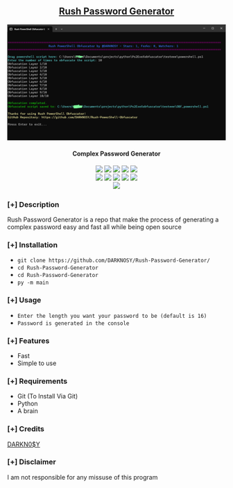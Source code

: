 <h2 align="center"><u>Rush Password Generator</u></h2>

![Complex Password Generator](https://github.com/DARKNOSY/Rush-PowerShell-Obfuscator/blob/main/Example/powershell.png?raw=true)
<h4 align="center"> Complex Password Generator </h4>

<p align="center">
    <img src="https://img.shields.io/github/stars/DARKNOSY/Rush-Password-Generator?style=for-the-badge&color=orange">
    <img src="https://img.shields.io/github/forks/DARKNOSY/Rush-Password-Generator?style=for-the-badge&color=purple">
    <img src="https://img.shields.io/github/license/DARKNOSY/Rush-Password-Generator?style=for-the-badge&color=blue">
    <img src="https://img.shields.io/github/issues/DARKNOSY/Rush-Password-Generator?style=for-the-badge&color=red">
    <img src="https://img.shields.io/github/contributors/DARKNOSY/Rush-Password-Generator?style=for-the-badge&color=cyan">
<br>
    <img src="https://img.shields.io/badge/Author-DARKNOSY-magenta?style=flat-square">
    <img src="https://img.shields.io/badge/Open%20Source-Yes-orange?style=flat-square">
    <img src="https://img.shields.io/badge/Maintained-Yes-cyan?style=flat-square">
    <img src="https://img.shields.io/badge/Made%20In-France-green?style=flat-square">
    <img src="https://img.shields.io/badge/Written%20In-Python-blue?style=flat-square">
<br>
    <img src="https://github-readme-stats.vercel.app/api/pin/?username=DARKNOSY&repo=Rush-Password-Generator&theme=synthwave">
</p>

### [+] Description
Rush Password Generator is a repo that make the process of generating a complex password easy and fast all while being open source

### [+] Installation
 - `git clone https://github.com/DARKNOSY/Rush-Password-Generator/`
 - `cd Rush-Password-Generator`
 - `cd Rush-Password-Generator`
 - `py -m main`

### [+] Usage
 - `Enter the length you want your password to be (default is 16)`
 - `Password is generated in the console`

### [+] Features
 - Fast
 - Simple to use

### [+] Requirements
 - Git (To Install Via Git)
 - Python
 - A brain

### [+] Credits 
<a href="https://github.com/DARKNOSY/Rush-Password-Generator">DARKN0$Y</a>

### [+] Disclaimer 
I am not responsible for any missuse of this program
